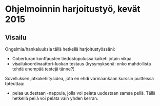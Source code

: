 # Ohjelmoinnin harjoitustyö, kevät 2015

## Visailu

Ongelmia/hankaluuksia tällä hetkellä harjoitustyössäni:
- Coberturan konffausten tiedostopolussa kaiketi jotain vikaa
- visailukoordinaattori-luokan testaus (kysymyksenä: onko mahdollista tehdä enempää testejä tänne?)

Sovelluksen jatkokehitysidea, jota en ehdi varmaankaan kurssin puitteissa toteuttaa:
- pelaa uudestaan -nappula, jolla voi pelata uudestaan samaa peliä. Tällä hetkellä peliä voi pelata vain yhden kerran.
